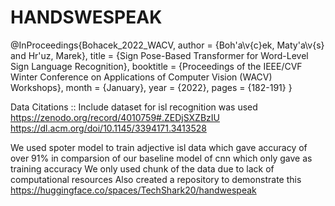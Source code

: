 # HANDSWESPEAK
@InProceedings{Bohacek_2022_WACV,
    author    = {Boh\'a\v{c}ek, Maty\'a\v{s} and Hr\'uz, Marek},
    title     = {Sign Pose-Based Transformer for Word-Level Sign Language Recognition},
    booktitle = {Proceedings of the IEEE/CVF Winter Conference on Applications of Computer Vision (WACV) Workshops},
    month     = {January},
    year      = {2022},
    pages     = {182-191}
}

Data Citations :: Include dataset for isl recognition was used 
https://zenodo.org/record/4010759#.ZEDjSXZBzIU
https://dl.acm.org/doi/10.1145/3394171.3413528


We used spoter model to train adjective isl data which gave accuracy of over 91%
in comparsion of our baseline model of cnn which only gave   as training accuracy 
We only used chunk of the data due to lack of computational resources 
Also created a repository to demonstrate this 
https://huggingface.co/spaces/TechShark20/handwespeak
